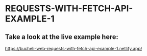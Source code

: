 # REQUESTS-WITH-FETCH-API-EXAMPLE-1

## Take a look at the live example here:
https://bucheli-web-requests-with-fetch-api-example-1.netlify.app/
